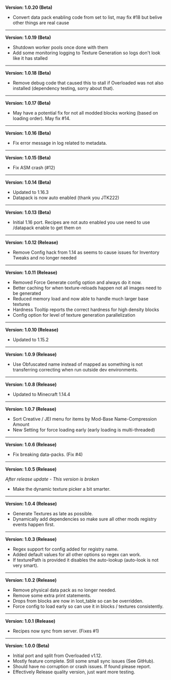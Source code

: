 **Version: 1.0.20 (Beta)**

* Convert data pack enabling code from set to list, may fix #18 but belive other things are real cause 

-------------------------------------------------------------------

**Version: 1.0.19 (Beta)**

* Shutdown worker pools once done with them
* Add some monitoring logging to Texture Generation so logs don't look like it has stalled

-------------------------------------------------------------------

**Version: 1.0.18 (Beta)**

* Remove debug code that caused this to stall if Overloaded was not also installed (dependency testing, sorry about that).

-------------------------------------------------------------------

**Version: 1.0.17 (Beta)**

* May have a potential fix for not all modded blocks working (based on loading order). May fix #14.

-------------------------------------------------------------------

**Version: 1.0.16 (Beta)**

* Fix error message in log related to metadata.

-------------------------------------------------------------------

**Version: 1.0.15 (Beta)**

* Fix ASM crash (#12)

-------------------------------------------------------------------

**Version: 1.0.14 (Beta)**

* Updated to 1.16.3
* Datapack is now auto enabled (thank you JTK222)

-------------------------------------------------------------------
**Version: 1.0.13 (Beta)**

* Initial 1.16 port. Recipes are not auto enabled you use need to use /datapack enable to get them on

-------------------------------------------------------------------
**Version: 1.0.12 (Release)**

* Remove Config hack from 1.14 as seems to cause issues for Inventory Tweaks and no longer needed

-------------------------------------------------------------------
**Version: 1.0.11 (Release)**

* Removed Force Generate config option and always do it now.
* Better caching for when texture-reloads happen not all images need to be generated
* Reduced memory load and now able to handle much larger base textures
* Hardness Tooltip reports the correct hardness for high density blocks
* Config option for level of texture generation parallelization 

-------------------------------------------------------------------
**Version: 1.0.10 (Release)**

* Updated to 1.15.2

-------------------------------------------------------------------
**Version: 1.0.9 (Release)**

* Use Obfuscated name instead of mapped as something is not transferring correcting when run outside dev environments.

-------------------------------------------------------------------
**Version: 1.0.8 (Release)**

* Updated to Minecraft 1.14.4

-------------------------------------------------------------------
**Version: 1.0.7 (Release)**

* Sort Creative / JEI menu for items by Mod-Base Name-Compression Amount
* New Setting for force loading early (early loading is multi-threaded)

-------------------------------------------------------------------
**Version: 1.0.6 (Release)**

* Fix breaking data-packs. (Fix #4)

-------------------------------------------------------------------
**Version: 1.0.5 (Release)**

*After release update - This version is broken*
* Make the dynamic texture picker a bit smarter.

-------------------------------------------------------------------
**Version: 1.0.4 (Release)**

* Generate Textures as late as possible.
* Dynamically add dependencies so make sure all other mods registry events happen first.

-------------------------------------------------------------------
**Version: 1.0.3 (Release)**

* Regex support for config added for registry name.
* Added default values for all other options so regex can work.
* If texturePath is provided it disables the auto-lookup (auto-look is not very smart).

-------------------------------------------------------------------
**Version: 1.0.2 (Release)**

* Remove physical data pack as no longer needed.
* Remove some extra print statements.
* Drops from blocks are now in loot_table so can be overridden.
* Force config to load early so can use it in blocks / textures consistently.

-------------------------------------------------------------------
**Version: 1.0.1 (Release)**

* Recipes now sync from server. (Fixes #1)

-------------------------------------------------------------------
**Version: 1.0.0 (Beta)**

* Initial port and split from Overloaded v1.12.
* Mostly feature complete. Still some small sync issues (See GitHub).
* Should have no corruption or crash issues. If found please report.
* Effectively Release quality version, just want more testing.